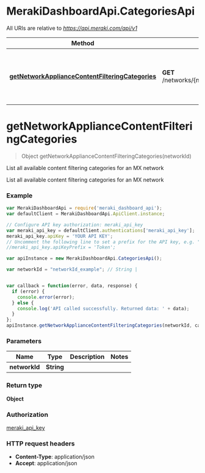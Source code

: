# MerakiDashboardApi.CategoriesApi

All URIs are relative to *https://api.meraki.com/api/v1*

Method | HTTP request | Description
------------- | ------------- | -------------
[**getNetworkApplianceContentFilteringCategories**](CategoriesApi.md#getNetworkApplianceContentFilteringCategories) | **GET** /networks/{networkId}/appliance/contentFiltering/categories | List all available content filtering categories for an MX network


<a name="getNetworkApplianceContentFilteringCategories"></a>
# **getNetworkApplianceContentFilteringCategories**
> Object getNetworkApplianceContentFilteringCategories(networkId)

List all available content filtering categories for an MX network

List all available content filtering categories for an MX network

### Example
```javascript
var MerakiDashboardApi = require('meraki_dashboard_api');
var defaultClient = MerakiDashboardApi.ApiClient.instance;

// Configure API key authorization: meraki_api_key
var meraki_api_key = defaultClient.authentications['meraki_api_key'];
meraki_api_key.apiKey = 'YOUR API KEY';
// Uncomment the following line to set a prefix for the API key, e.g. "Token" (defaults to null)
//meraki_api_key.apiKeyPrefix = 'Token';

var apiInstance = new MerakiDashboardApi.CategoriesApi();

var networkId = "networkId_example"; // String | 


var callback = function(error, data, response) {
  if (error) {
    console.error(error);
  } else {
    console.log('API called successfully. Returned data: ' + data);
  }
};
apiInstance.getNetworkApplianceContentFilteringCategories(networkId, callback);
```

### Parameters

Name | Type | Description  | Notes
------------- | ------------- | ------------- | -------------
 **networkId** | **String**|  | 

### Return type

**Object**

### Authorization

[meraki_api_key](../README.md#meraki_api_key)

### HTTP request headers

 - **Content-Type**: application/json
 - **Accept**: application/json

